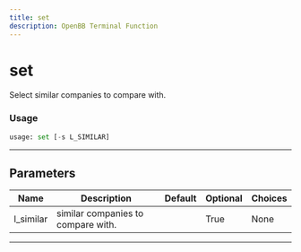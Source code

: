 ```yaml
---
title: set
description: OpenBB Terminal Function
---
```


# set

Select similar companies to compare with.

### Usage 
```python
usage: set [-s L_SIMILAR]
```

---
## Parameters

| Name | Description | Default | Optional | Choices |
| ---- | ----------- | ------- | -------- | ------- |
| l_similar | similar companies to compare with. |  | True | None |


---
